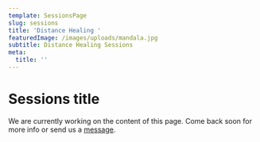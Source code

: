 ```yaml
---
template: SessionsPage
slug: sessions
title: 'Distance Healing '
featuredImage: /images/uploads/mandala.jpg
subtitle: Distance Healing Sessions
meta:
  title: ''
---
```


# Sessions title

We are currently working on the content of this page. Come back soon for more info or send us a [message](/contact).
